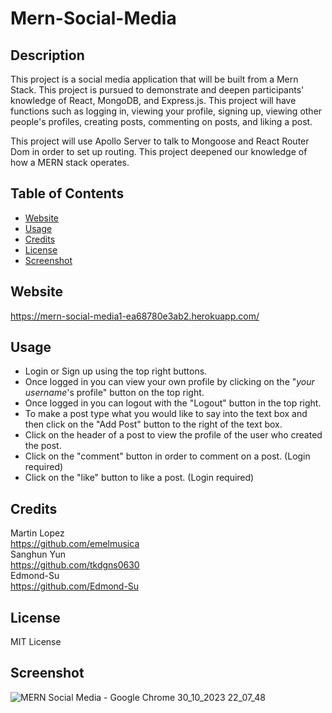 # Mern-Social-Media


## Description

This project is a social media application that will be built from a Mern Stack.
This project is pursued to demonstrate and deepen participants' knowledge of React, MongoDB, and Express.js.
This project will have functions such as logging in, viewing your profile, signing up, viewing other people's profiles, 
creating posts, commenting on posts, and liking a post. <be />

This project will use Apollo Server to talk to Mongoose and React Router Dom in order to set up routing.
This project deepened our knowledge of how a MERN stack operates.

## Table of Contents

- [Website](#installation)
- [Usage](#usage)
- [Credits](#credits)
- [License](#license)
- [Screenshot](#Screenshot)

## Website

https://mern-social-media1-ea68780e3ab2.herokuapp.com/

## Usage

- Login or Sign up using the top right buttons.
- Once logged in you can view your own profile by clicking on the "*your username*'s profile" button on the top right.
- Once logged in you can logout with the "Logout" button in the top right.
- To make a post type what you would like to say into the text box and then click on the "Add Post" button to the right of the text box.
- Click on the header of a post to view the profile of the user who created the post.
- Click on the "comment" button in order to comment on a post.  (Login required)
- Click on the "like" button to like a post. (Login required)

## Credits

Martin Lopez <br />
https://github.com/emelmusica <br /> 
Sanghun Yun <br />
https://github.com/tkdgns0630 <br />
Edmond-Su <br />
https://github.com/Edmond-Su <br />

## License

MIT License

## Screenshot

![MERN Social Media - Google Chrome 30_10_2023 22_07_48](https://github.com/tkdgns0630/Mern-Social-Media/assets/129707996/7e5a8fb6-f5d7-4990-8ac1-13c0b908e2b0)

